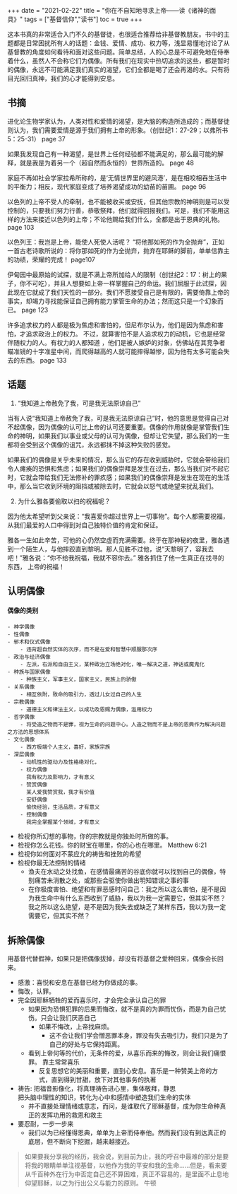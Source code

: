 +++ 
date = "2021-02-22"
title = "你在不自知地寻求上帝——读《诸神的面具》"
tags = ["基督信仰","读书"]
toc = true
+++

这本书真的非常适合入门不久的基督徒，也很适合推荐给非基督教朋友。书中的主题都是日常困扰所有人的话题：金钱、爱情、成功、权力等，浅显易懂地讨论了从基督教的角度如何看待和面对这些问题。简单总结，人的心总是不可避免地在侍奉着什么，虽然人不会称它们为偶像。所有我们在现实中热切追求的这些，都是暂时的偶像，永远不可能满足我们真实的渴望，它们全都是喝了还会再渴的水。只有将目光回归真神，我们的心才能得到安息。

## 书摘
进化论生物学家认为，人类对性和爱情的渴望，是大脑的构造所造成的；而基督徒则认为，我们需要爱情是源于我们拥有上帝的形象。（创世纪1：27-29；以弗所书5：25-31）
page 37  

如果我发现自己有一种渴望，是世界上任何经验都不能满足的，那么最可能的解释，就是我是为着另一个（超自然而永恒的）世界所造的。
page 48  

家庭不再如社会学家拉希所称的，是‘无情世界里的避风港’，是在相咬相吞生活中的平衡力；相反，现代家庭变成了培养渴望成功的幼苗的苗圃。
page 96  

以色列的上帝不受人的牵制，也不能被收买或安抚，但其他宗教的神明则是可以受控制的，只要我们努力行善，恭敬祭拜，他们就得回报我们。可是，我们不能用这样的方法来接近以色列的上帝；不论他赐给我们什么，全都是出于恩典的礼物。
page 103   

以色列王：我岂是上帝，能使人死使人活呢？
“将他那如死的作为全抛弃”，正如一首古老诗歌所说的：将你那如死的作为全抛弃，抛弃在耶稣的脚前，单单信靠主的功绩，荣耀的完成！
page107

伊甸园中最原始的试探，就是不满上帝所加给人的限制（创世纪2：17：树上的果子，你不可吃），并且人想要如上帝一样掌握自己的命运。我们屈服于此试探，因此现在它就成了我们天性的一部分。我们不愿接受自己是有限的，需要倚靠上帝的事实，却竭力寻找能保证自己拥有能力掌管生命的办法；然而这只是一个幻象而已。
page 123

许多追求权力的人都是极为焦虑和害怕的，但尼布尔认为，他们是因为焦虑和害怕，才追求政治上的权力。
不过，就算害怕不是人追求权力的动机，它也是经常伴随权力的人。有权力的人都知道 ，他们是被人嫉妒的对象，仿佛站在其竞争者瞄准镜的十字准星中间，而爬得越高的人就可能摔得越惨，因为他有太多可能会失去的东西。 page 133



## 话题
1. “我知道上帝赦免了我，可是我无法原谅自己”

当有人说“我知道上帝赦免了我，可是我无法原谅自己”时，他的意思是觉得自己对不起偶像，因为偶像的认可比上帝的认可还要重要。偶像的作用就像是掌管我们生命的神明，如果我们以事业或父母的认可为偶像，但却让它失望，那么我们的一生都将会受到这个偶像的诅咒，永远都抹不掉这种失败的感觉。

如果我们的偶像是关乎未来的情况，那么当它的存在收到威胁时，它就会带给我们令人瘫痪的恐惧和焦虑；如果我们的偶像崇拜是发生在过去，那么当我们对不起它时，它就会带给我们无法修补的罪疚感；如果我们的偶像崇拜是发生在现在的生活中，那么当它收到环境的阻挡或被除去时，它就会以怒气或绝望来扰乱我们。

2. 为什么雅各要偷取以扫的祝福呢？

因为他太希望听到父亲说：“我喜爱你超过世界上一切事物”。每个人都需要祝福，从我们最爱的人口中得到对自己独特价值的肯定和保证。

雅各一生如此辛苦，可他的心仍然空虚而充满需要。终于在那神秘的夜里，雅各遇到一个陌生人，与他摔跤直到黎明。那人见胜不过他，说“天黎明了，容我去吧！”雅各说：“你不给我祝福，我就不容你去。”
雅各抓住了他一生真正在找寻的东西， 上帝的祝福！

## 认明偶像
#### 偶像的类别
    - 神学偶像
    - 性偶像
    - 邪术和仪式偶像
        - 违背超自然实体的次序，而不是在爱和智慧中顺服那次序
    - 政治与经济偶像
        - 左派，右派和自由主义，某种政治立场绝对化，唯一解决之道，神话或魔鬼化
    - 种族与国家偶像
        - 种族主义，军事主义，国家主义，民族上的骄傲
    - 关系偶像
        - 相互依附，致命的吸引力，透过儿女过自己的人生
    - 宗教偶像
        - 道德主义和律法主义，以成功及恩赐为偶像，滥用权力
    - 哲学偶像
        - 将受造之物而不是罪，视为生命的问题中心。人造之物而不是上帝的恩典作为解决问题之方法的思想体系
    - 文化偶像
        - 西方极端个人主义，喜好，家族宗族
    - 深层偶像
        - 动机性的驱动力及性格绝对化，
        - 权力偶像
          我有权力及影响力，才有意义
        - 赞赏偶像
          某人爱我赞赏我，我才有价值
        - 安舒偶像
          愉快经验，生活品质，才有意义
        - 控制偶像
          我完全掌握某个领域，才有意义

  - 检视你所幻想的事物，你的宗教就是你独处时所做的事。
  - 检视你怎么花钱。你的财宝在哪里，你的心也在哪里。
    Matthew 6:21
  - 检视你如何面对不蒙应允的祷告和挫败的希望
  - 检视你最无法控制的情绪
      - 渔夫在水动之处找鱼，在感情最痛苦的谷底你就可以找到自己的偶像，特别痛苦未消散之处，或那些会驱使你做出明知错误之事的事
      - 在你极度害怕、绝望和有罪恶感时问自己：我之所以这么害怕，是不是因为我生命中有什么东西收到了威胁，我以为我一定需要它，但其实不然？我之所以这么绝望，是不是因为我失去或缺乏了某样东西，我以为我一定需要它，但其实不然？   


## 拆除偶像

用基督代替假神，如果只是把偶像拔掉，却没有将基督之爱种回来，偶像会长回来。
  - 感激：喜悦和安息在基督已经为你做成的事。
  - 悔改，认罪。
  - 完全因耶稣牺牲的爱而喜乐时，才会完全承认自己的罪
      - 如果因为恐惧犯罪的后果而悔改，就不是真的为罪而忧伤，而是为自己忧伤。只会让我们厌恶自己
          - 如果不悔改，上帝找麻烦。
              - 这不会让我们学会憎恶罪本身，罪没有失去吸引力，我们只是为了自己的好处与它保持距离。
      - 看到上帝何等的代价，无条件的爱，从喜乐而来的悔改，则会让我们痛恨罪。
        靠主常常喜乐
          - 反复思想它的美丽和重要，直到心安息。喜乐是一种赞美上帝的方式，直到得到甘甜，放下对其他事务的执著
  - 祷告: 把福音影像化，将真理祷告进心里，集体敬拜，静思  
    把头脑中理性的知识，转化为心中和感情中塑造我们生命的实体
      - 并不直接处理情绪或意志，而问，是谁取代了耶稣基督，成为你生命种真正的发挥功用的救恩和救主
  - 要忍耐，一步一步来
      - 我们以为已经懂得恩典，单单为上帝而侍奉他。然而我们没有到达真正的底层，但不断向下挖掘，越来越接近。


> 如果要我分享我的经历，我会说，到目前为止，我的呼召中最难的部分是要将我的眼睛单单注视基督，以他作为我的平安和我的生命……但是，看来要从千百种外在行为中否定自己还不算困难，真正不容易的，是里面不止息地仰望耶稣，以之为行出公义与能力的原则。   牛顿